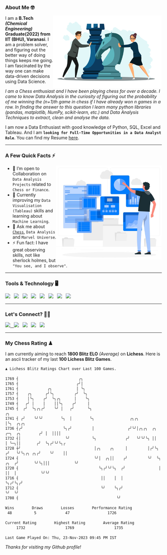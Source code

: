 ### About Me 🤓
<img align="right" alt="Coding" width="350" src="https://github.com/Laxman-Lakhan/Laxman-Lakhan/blob/master/Assets/Chess_Vector.jpg">   

I am a **B.Tech** _**(Chemical Engineering)**_ **Graduate(2022) from IIT (BHU), Varanasi**. I am a problem solver, and figuring out the better way of doing things keeps me going. I am fascinated by the way one can make data-driven decisions using Data Science. 

_I am a Chess enthusiast and I have been playing chess for over a decade. I came to know Data Analysis in the curiosity of figuring out the probability of me winning the (n+1)th game in chess if I have already won n games in a row. In finding the answer to this question I learn many python libraries (pandas, matplotlib, NumPy, scikit-learn, etc.) and Data Analysis Techniques to extract, clean and analyse the data._

I am now a Data Enthusiast with good knowledge of Python, SQL, Excel and Tableau. And I am **`looking for Full-Time Opportunities in a Data Analyst Role`**. You can find my Resume
 [here](https://drive.google.com/file/d/1UIOoogRLj5eGQFQBkuvMmTISZVdl2Ok7/view?usp=sharing).


---

### A Few Quick Facts ⚡️
<img align="right" alt="Coding" width="340" src="https://github.com/Laxman-Lakhan/Laxman-Lakhan/blob/master/Assets/Data_Vector.jpg">   

- 🤝 I’m open to Collaboration on `Data Analysis Projects` related to `Chess or Finance`.
- 📖 Currently improving my `Data Visualisation (Tableau)` skills and learning about `Machine Learning`.
- 💬 Ask me about [`Chess`](https://lichess.org/@/YourKingIsInDanger), `Data Analysis` and `Marvel Universe`.
- ⚡️ Fun fact: I have great observing skills, not like sherlock holmes, but `"You see, and I observe"`.

---
### Tools & Technology 🖥

<img src="https://img.shields.io/badge/Python-white?logo=Python&logoColor=ColorName&style=ShieldStyle" /> &nbsp;
<img src="https://img.shields.io/badge/MySQL-white?logo=MySQL&logoColor=ColorName&style=ShieldStyle" /> &nbsp;
<img src="https://img.shields.io/badge/Tableau-white?logo=Tableau&logoColor=ColorName&style=ShieldStyle" /> &nbsp;
<img src="https://img.shields.io/badge/Excel-white?logo=Microsoft+Excel&logoColor=196F3D&style=ShieldStyle" /> &nbsp;
<img src="https://img.shields.io/badge/Jupyter-white?logo=Jupyter&logoColor=ColorName&style=ShieldStyle" /> &nbsp;
<img src="https://img.shields.io/badge/pandas-white?logo=Pandas&logoColor=000080&style=ShieldStyle" /> &nbsp;
<img src="https://img.shields.io/badge/numpy-white?logo=Numpy&logoColor=85C1E9&style=ShieldStyle" /> &nbsp;
<img src="https://img.shields.io/badge/scikit learn-white?logo=Scikit+Learn&logoColor=ColorName&style=ShieldStyle" /> &nbsp;



---

### Let's Connect? 🫳🏻

<a href="mailto:laxmansingh.lakhan@gmail.com"> <img src="https://img.icons8.com/fluent/48/000000/gmail.png" width="3.5%"/> &nbsp;
[<img src="https://img.icons8.com/color/48/000000/linkedin.png" width="3.5%"/>](https://www.linkedin.com/in/laxman-lakhan/)  &nbsp;
[<img src="https://img.icons8.com/fluent/48/000000/facebook-new.png" width="3.5%"/>](https://www.facebook.com/s.laxmanlakhan/)  &nbsp;
[<img src="https://img.icons8.com/fluent/48/000000/instagram-new.png" width="3.5%"/>](https://www.instagram.com/laxman.lakhan/)  &nbsp;
[<img src="https://img.icons8.com/color/48/000000/twitter.png" width="3.5%"/>](https://twitter.com/laxman__lakhan)  &nbsp;

 ---
  
### My Chess Rating ♟
  
I am currently aiming to reach **1800 Blitz ELO** *(Average)* on **Lichess**. Here is an ascii tracker of my last **100 Lichess Blitz Games**.

  ```
  ♟︎ 𝙻𝚒𝚌𝚑𝚎𝚜𝚜 𝙱𝚕𝚒𝚝𝚣 𝚁𝚊𝚝𝚒𝚗𝚐𝚜 𝙲𝚑𝚊𝚛𝚝 𝚘𝚟𝚎𝚛 𝙻𝚊𝚜𝚝 𝟷00 𝙶𝚊𝚖𝚎𝚜.
  
1769 ┤                           ╭╮
1765 ┤                          ╭╯│
1761 ┤             ╭╮           │ ╰╮
1757 ┤    ╭╮      ╭╯╰╮         ╭╯  ╰╮
1753 ┤    │╰╮    ╭╯  ╰╮╭╮      │    ╰╮
1749 ┤   ╭╯ │    │    ││╰╮    ╭╯     │
1745 ┤  ╭╯  ╰╮╭╮╭╯    ╰╯ │   ╭╯      ╰╮                                                       ╭╮
1741 ┤ ╭╯    ╰╯╰╯        ╰╮  │        ╰╮                ╭╮╭╮                                  │╰╮  ╭╮╭╮
1736 ┤╭╯                  ╰╮╭╯         │               ╭╯╰╯│╭╮╭╮  ╭╮          ╭─╮  ╭╮        ╭╯ │  ││││
1732 ┤│                    ╰╯          ╰╮             ╭╯   ╰╯╰╯╰╮ ││          │ ╰─╮││       ╭╯  ╰╮╭╯╰╯╰╮╭
1728 ┼╯                                 │╭╮    ╭╮     │         │╭╯╰╮        ╭╯   ╰╯╰╮╭╮ ╭╮╭╯    ╰╯    ││
1724 ┤                                  ╰╯│  ╭╮││    ╭╯         ╰╯  ╰╮  ╭╮  ╭╯       ╰╯╰╮│││           ╰╯
1720 ┤                                    ╰╮╭╯╰╯╰╮  ╭╯               │  ││  │           ╰╯╰╯
1716 ┤                                     ││    │  │                ╰╮╭╯╰╮╭╯
1712 ┤                                     ╰╯    ╰╮╭╯                 ╰╯  ╰╯
1708 ┤                                            ╰╯ 

Wins        Draws        Losses        Performance Rating
   48          5             47                 1726       

Current Rating        Highest Rating        Average Rating
       1732                  1769                  1735     

Last Game Played On: Thu, 23-Nov-2023 09:45 PM IST
  ```
  
  
*Thanks for visiting my Github profile!*
